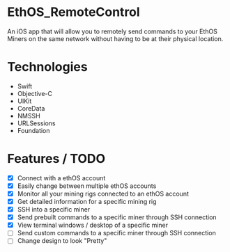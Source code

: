 # EthOS_RemoteControl

An iOS app that will allow you to remotely send commands to your EthOS Miners on the same network without having to be at their physical location.

# Technologies
* Swift
* Objective-C
* UIKit
* CoreData
* NMSSH
* URLSessions
* Foundation

# Features / TODO

- [X] Connect with a ethOS account
- [X] Easily change between multiple ethOS accounts
- [X] Monitor all your mining rigs connected to an ethOS account
- [X] Get detailed information for a specific mining rig
- [X] SSH into a specific miner
- [X] Send prebuilt commands to a specific miner through SSH connection
- [X] View terminal windows / desktop of a specific miner
- [ ] Send custom commands to a specific miner through SSH connection
- [ ] Change design to look "Pretty"
